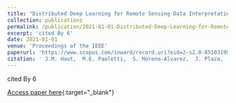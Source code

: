 ```yaml
---
title: "Distributed Deep Learning for Remote Sensing Data Interpretation"
collection: publications
permalink: /publication/2021-01-01-Distributed-Deep-Learning-for-Remote-Sensing-Data-Interpretation
excerpt: 'cited By 6'
date: 2021-01-01
venue: 'Proceedings of the IEEE'
paperurl: 'https://www.scopus.com/inward/record.uri?eid=2-s2.0-85103195911&doi=10.1109%2fJPROC.2021.3063258&partnerID=40&md5=a1520bee151d48a0da6dbd7d599b8183'
citation: ' J.M. Haut,  M.E. Paoletti,  S. Moreno-Alvarez,  J. Plaza,  J.-A. Rico-Gallego,  A. Plaza, &quot;Distributed Deep Learning for Remote Sensing Data Interpretation.&quot; Proceedings of the IEEE, 2021.'
---
```

cited By 6

[Access paper here](https://www.scopus.com/inward/record.uri?eid=2-s2.0-85103195911&doi=10.1109%2fJPROC.2021.3063258&partnerID=40&md5=a1520bee151d48a0da6dbd7d599b8183){:target="_blank"}
